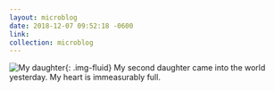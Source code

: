 ```yaml
---
layout: microblog
date: 2018-12-07 09:52:18 -0600
link: 
collection: microblog
---
```

![My daughter](https://brianlundin.com/images/microblog/2018-12-07_09-51-39.jpeg){: .img-fluid}
My second daughter came into the world yesterday. My heart is immeasurably full.
